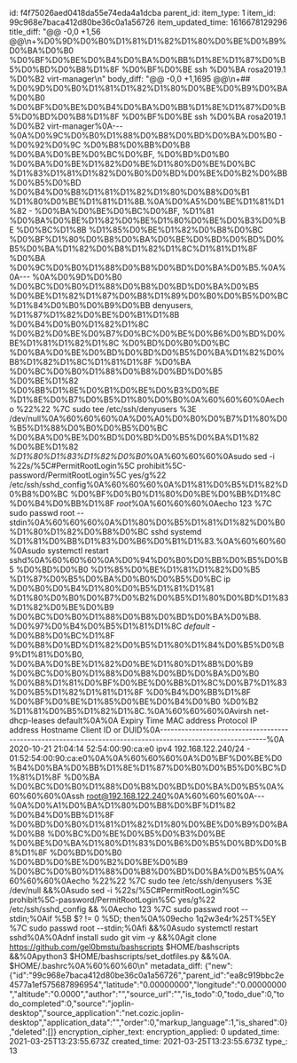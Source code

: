 id: f4f75026aed0418da55e74eda4a1dcba
parent_id: 
item_type: 1
item_id: 99c968e7baca412d80be36c0a1a56726
item_updated_time: 1616678129296
title_diff: "@@ -0,0 +1,56 @@\n+%D0%9D%D0%B0%D1%81%D1%82%D1%80%D0%BE%D0%B9%D0%BA%D0%B0 %D0%BF%D0%BE%D0%B4%D0%BA%D0%BB%D1%8E%D1%87%D0%B5%D0%BD%D0%B8%D1%8F %D0%BF%D0%BE ssh %D0%BA rosa2019.1 %D0%B2 virt-manager\n"
body_diff: "@@ -0,0 +1,1695 @@\n+## %D0%9D%D0%B0%D1%81%D1%82%D1%80%D0%BE%D0%B9%D0%BA%D0%B0 %D0%BF%D0%BE%D0%B4%D0%BA%D0%BB%D1%8E%D1%87%D0%B5%D0%BD%D0%B8%D1%8F %D0%BF%D0%BE ssh %D0%BA rosa2019.1 %D0%B2 virt-manager%0A---%0A%D0%9C%D0%B0%D1%88%D0%B8%D0%BD%D0%BA%D0%B0 - %D0%92%D0%9C %D0%B8%D0%BB%D0%B8 %D0%BA%D0%BE%D0%BC%D0%BF, %D0%BD%D0%B0 %D0%BA%D0%BE%D1%82%D0%BE%D1%80%D0%BE%D0%BC %D1%83%D1%81%D1%82%D0%B0%D0%BD%D0%BE%D0%B2%D0%BB%D0%B5%D0%BD %D0%B4%D0%B8%D1%81%D1%82%D1%80%D0%B8%D0%B1 %D1%80%D0%BE%D1%81%D1%8B.%0A%D0%A5%D0%BE%D1%81%D1%82    - %D0%BA%D0%BE%D0%BC%D0%BF, %D1%81 %D0%BA%D0%BE%D1%82%D0%BE%D1%80%D0%BE%D0%B3%D0%BE %D0%BC%D1%8B %D1%85%D0%BE%D1%82%D0%B8%D0%BC %D0%BF%D1%80%D0%B8%D0%BA%D0%BE%D0%BD%D0%BD%D0%B5%D0%BA%D1%82%D0%B8%D1%82%D1%8C%D1%81%D1%8F %D0%BA %D0%9C%D0%B0%D1%88%D0%B8%D0%BD%D0%BA%D0%B5.%0A%0A--- %0A%D0%9D%D0%B0 %D0%BC%D0%B0%D1%88%D0%B8%D0%BD%D0%BA%D0%B5 %D0%BE%D1%82%D1%87%D0%B8%D1%89%D0%B0%D0%B5%D0%BC %D1%84%D0%B0%D0%B9%D0%BB denyusers, %D1%87%D1%82%D0%BE%D0%B1%D1%8B %D0%B4%D0%B0%D1%82%D1%8C %D0%B2%D0%BE%D0%B7%D0%BC%D0%BE%D0%B6%D0%BD%D0%BE%D1%81%D1%82%D1%8C %D0%BD%D0%B0%D0%BC %D0%BA%D0%BE%D0%BD%D0%BD%D0%B5%D0%BA%D1%82%D0%B8%D1%82%D1%8C%D1%81%D1%8F %D0%BA %D0%BC%D0%B0%D1%88%D0%B8%D0%BD%D0%B5 %D0%BE%D1%82 %D0%BB%D1%8E%D0%B1%D0%BE%D0%B3%D0%BE %D1%8E%D0%B7%D0%B5%D1%80%D0%B0%0A%60%60%60%0Aecho %22%22 %7C sudo tee /etc/ssh/denyusers %3E /dev/null%0A%60%60%60%0A%D0%A0%D0%B0%D0%B7%D1%80%D0%B5%D1%88%D0%B0%D0%B5%D0%BC %D0%BA%D0%BE%D0%BD%D0%BD%D0%B5%D0%BA%D1%82 %D0%BE%D1%82 *%D1%80%D1%83%D1%82%D0%B0*%0A%60%60%60%0Asudo sed -i %22s/%5C#PermitRootLogin%5C prohibit%5C-password/PermitRootLogin%5C yes/g%22 /etc/ssh/sshd_config%0A%60%60%60%0A%D1%81%D0%B5%D1%82%D0%B8%D0%BC %D0%BF%D0%B0%D1%80%D0%BE%D0%BB%D1%8C %D0%B4%D0%BB%D1%8F *root*%0A%60%60%60%0Aecho 123 %7C sudo passwd root --stdin%0A%60%60%60%0A%D1%80%D0%B5%D1%81%D1%82%D0%B0%D1%80%D1%82%D0%B8%D0%BC sshd systemd %D1%81%D0%BB%D1%83%D0%B6%D0%B1%D1%83.%0A%60%60%60%0Asudo systemctl restart sshd%0A%60%60%60%0A%D0%94%D0%B0%D0%BB%D0%B5%D0%B5 %D0%BD%D0%B0 %D1%85%D0%BE%D1%81%D1%82%D0%B5 %D1%87%D0%B5%D0%BA%D0%B0%D0%B5%D0%BC ip %D0%B0%D0%B4%D1%80%D0%B5%D1%81%D1%81 %D1%80%D0%B0%D0%B7%D0%B2%D0%B5%D1%80%D0%BD%D1%83%D1%82%D0%BE%D0%B9 %D0%BC%D0%B0%D1%88%D0%B8%D0%BD%D0%BA%D0%B8. %D0%97%D0%B4%D0%B5%D1%81%D1%8C *default* - %D0%B8%D0%BC%D1%8F %D0%B8%D0%BD%D1%82%D0%B5%D1%80%D1%84%D0%B5%D0%B9%D1%81%D0%B0, %D0%BA%D0%BE%D1%82%D0%BE%D1%80%D1%8B%D0%B9 %D0%BC%D0%B0%D1%88%D0%B8%D0%BD%D0%BA%D0%B0 %D0%B8%D1%81%D0%BF%D0%BE%D0%BB%D1%8C%D0%B7%D1%83%D0%B5%D1%82%D1%81%D1%8F %D0%B4%D0%BB%D1%8F %D0%BF%D0%BE%D1%85%D0%BE%D0%B4%D0%B0 %D0%B2 %D1%81%D0%B5%D1%82%D1%8C.%0A%60%60%60%0Avirsh net-dhcp-leases default%0A%0A Expiry Time           MAC address         Protocol   IP address           Hostname   Client ID or DUID%0A------------------------------------------------------------------------------------------------------------%0A 2020-10-21 21:04:14   52:54:00:90:ca:e0   ipv4       192.168.122.240/24   -          01:52:54:00:90:ca:e0%0A%0A%60%60%60%0A%D0%BF%D0%BE%D0%B4%D0%BA%D0%BB%D1%8E%D1%87%D0%B0%D0%B5%D0%BC%D1%81%D1%8F %D0%BA %D0%BC%D0%B0%D1%88%D0%B8%D0%BD%D0%BA%D0%B5%0A%60%60%60%0Assh root@192.168.122.240%0A%60%60%60%0A---%0A%D0%A1%D0%BA%D1%80%D0%B8%D0%BF%D1%82 %D0%B4%D0%BB%D1%8F %D0%BD%D0%B0%D1%81%D1%82%D1%80%D0%BE%D0%B9%D0%BA%D0%B8 %D0%BC%D0%BE%D0%B5%D0%B3%D0%BE %D0%BE%D0%BA%D1%80%D1%83%D0%B6%D0%B5%D0%BD%D0%B8%D1%8F %D0%BD%D0%B0 %D0%BD%D0%BE%D0%B2%D0%BE%D0%B9 %D0%BC%D0%B0%D1%88%D0%B8%D0%BD%D0%BA%D0%B5%0A%60%60%60%0Aecho %22%22 %7C sudo tee /etc/ssh/denyusers %3E /dev/null &&%0Asudo sed -i %22s/%5C#PermitRootLogin%5C prohibit%5C-password/PermitRootLogin%5C yes/g%22 /etc/ssh/sshd_config && %0Aecho 123 %7C sudo passwd root --stdin;%0Aif %5B $? != 0 %5D; then%0A%09echo 1q2w3e4r%25T%5EY %7C sudo passwd root --stdin;%0Afi &&%0Asudo systemctl restart sshd%0A%0Adnf install sudo git vim -y &&%0Agit clone https://github.com/gel0bmstu/bashscripts $HOME/bashscripts &&%0Apython3 $HOME/bashscripts/set_dotfiles.py &&%0A. $HOME/.bashrc%0A%60%60%60\n"
metadata_diff: {"new":{"id":"99c968e7baca412d80be36c0a1a56726","parent_id":"ea8c919bbc2e4577a1ef575687896954","latitude":"0.00000000","longitude":"0.00000000","altitude":"0.0000","author":"","source_url":"","is_todo":0,"todo_due":0,"todo_completed":0,"source":"joplin-desktop","source_application":"net.cozic.joplin-desktop","application_data":"","order":0,"markup_language":1,"is_shared":0},"deleted":[]}
encryption_cipher_text: 
encryption_applied: 0
updated_time: 2021-03-25T13:23:55.673Z
created_time: 2021-03-25T13:23:55.673Z
type_: 13